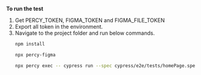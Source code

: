 **To run the test**

1. Get PERCY_TOKEN, FIGMA_TOKEN and FIGMA_FILE_TOKEN
2. Export all token in the environment.
3. Navigate to the project folder and run below commands.
   ```bash
   npm install
   ```
   ```bash
   npx percy-figma
   ```
   ```bash
   npx percy exec -- cypress run --spec cypress/e2e/tests/homePage.spec.js
   ```
